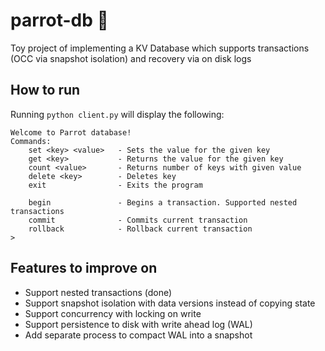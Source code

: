 # parrot-db 🦜
Toy project of implementing a KV Database which supports transactions (OCC via snapshot isolation) and recovery
via on disk logs

## How to run

Running `python client.py` will display the following:

```
Welcome to Parrot database!
Commands:
    set <key> <value>   - Sets the value for the given key
    get <key>           - Returns the value for the given key
    count <value>       - Returns number of keys with given value
    delete <key>        - Deletes key
    exit                - Exits the program

    begin               - Begins a transaction. Supported nested transactions
    commit              - Commits current transaction
    rollback            - Rollback current transaction
>
```

## Features to improve on

* Support nested transactions (done)
* Support snapshot isolation with data versions instead of copying state 
* Support concurrency with locking on write
* Support persistence to disk with write ahead log (WAL)
* Add separate process to compact WAL into a snapshot
